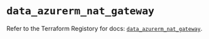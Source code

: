 # `data_azurerm_nat_gateway`

Refer to the Terraform Registory for docs: [`data_azurerm_nat_gateway`](https://www.terraform.io/docs/providers/azurerm/d/nat_gateway).
